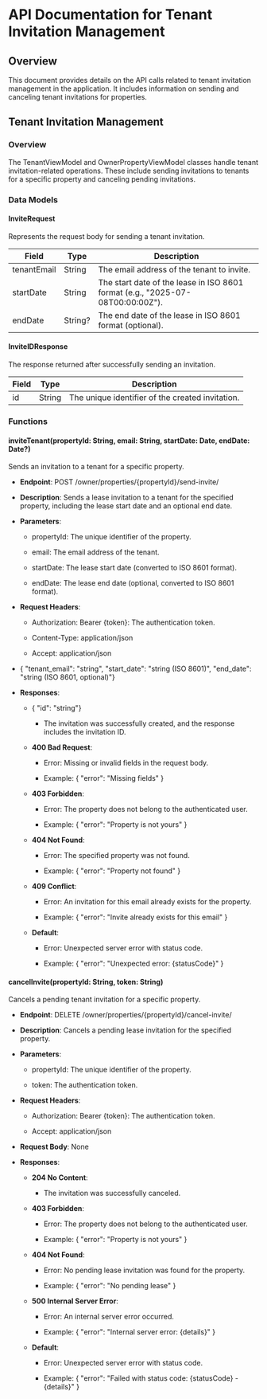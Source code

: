 API Documentation for Tenant Invitation Management
==================================================

Overview
--------

This document provides details on the API calls related to tenant invitation management in the application. It includes information on sending and canceling tenant invitations for properties.

Tenant Invitation Management
----------------------------

### Overview

The TenantViewModel and OwnerPropertyViewModel classes handle tenant invitation-related operations. These include sending invitations to tenants for a specific property and canceling pending invitations.

### Data Models

#### InviteRequest

Represents the request body for sending a tenant invitation.

| Field        | Type   | Description                                                                 |
|--------------|--------|-----------------------------------------------------------------------------|
| tenantEmail  | String | The email address of the tenant to invite.                                  |
| startDate    | String | The start date of the lease in ISO 8601 format (e.g., "2025-07-08T00:00:00Z"). |
| endDate      | String? | The end date of the lease in ISO 8601 format (optional).                   |

#### InviteIDResponse

The response returned after successfully sending an invitation.

| Field | Type   | Description                              |
|-------|--------|------------------------------------------|
| id    | String | The unique identifier of the created invitation. |


### Functions

#### inviteTenant(propertyId: String, email: String, startDate: Date, endDate: Date?)

Sends an invitation to a tenant for a specific property.

*   **Endpoint**: POST /owner/properties/{propertyId}/send-invite/
    
*   **Description**: Sends a lease invitation to a tenant for the specified property, including the lease start date and an optional end date.
    
*   **Parameters**:
    
    *   propertyId: The unique identifier of the property.
        
    *   email: The email address of the tenant.
        
    *   startDate: The lease start date (converted to ISO 8601 format).
        
    *   endDate: The lease end date (optional, converted to ISO 8601 format).
        
*   **Request Headers**:
    
    *   Authorization: Bearer {token}: The authentication token.
        
    *   Content-Type: application/json
        
    *   Accept: application/json
        
*   { "tenant\_email": "string", "start\_date": "string (ISO 8601)", "end\_date": "string (ISO 8601, optional)"}
    
*   **Responses**:
    
    *   { "id": "string"}
        
        *   The invitation was successfully created, and the response includes the invitation ID.
            
    *   **400 Bad Request**:
        
        *   Error: Missing or invalid fields in the request body.
            
        *   Example: { "error": "Missing fields" }
            
    *   **403 Forbidden**:
        
        *   Error: The property does not belong to the authenticated user.
            
        *   Example: { "error": "Property is not yours" }
            
    *   **404 Not Found**:
        
        *   Error: The specified property was not found.
            
        *   Example: { "error": "Property not found" }
            
    *   **409 Conflict**:
        
        *   Error: An invitation for this email already exists for the property.
            
        *   Example: { "error": "Invite already exists for this email" }
            
    *   **Default**:
        
        *   Error: Unexpected server error with status code.
            
        *   Example: { "error": "Unexpected error: {statusCode}" }
            

#### cancelInvite(propertyId: String, token: String)

Cancels a pending tenant invitation for a specific property.

*   **Endpoint**: DELETE /owner/properties/{propertyId}/cancel-invite/
    
*   **Description**: Cancels a pending lease invitation for the specified property.
    
*   **Parameters**:
    
    *   propertyId: The unique identifier of the property.
        
    *   token: The authentication token.
        
*   **Request Headers**:
    
    *   Authorization: Bearer {token}: The authentication token.
        
    *   Accept: application/json
        
*   **Request Body**: None
    
*   **Responses**:
    
    *   **204 No Content**:
        
        *   The invitation was successfully canceled.
            
    *   **403 Forbidden**:
        
        *   Error: The property does not belong to the authenticated user.
            
        *   Example: { "error": "Property is not yours" }
            
    *   **404 Not Found**:
        
        *   Error: No pending lease invitation was found for the property.
            
        *   Example: { "error": "No pending lease" }
            
    *   **500 Internal Server Error**:
        
        *   Error: An internal server error occurred.
            
        *   Example: { "error": "Internal server error: {details}" }
            
    *   **Default**:
        
        *   Error: Unexpected server error with status code.
            
        *   Example: { "error": "Failed with status code: {statusCode} - {details}" }